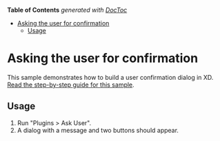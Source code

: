 <!-- START doctoc generated TOC please keep comment here to allow auto update -->
<!-- DON'T EDIT THIS SECTION, INSTEAD RE-RUN doctoc TO UPDATE -->
**Table of Contents**  *generated with [DocToc](https://github.com/thlorenz/doctoc)*

- [Asking the user for confirmation](#asking-the-user-for-confirmation)
  - [Usage](#usage)

<!-- END doctoc generated TOC please keep comment here to allow auto update -->

# Asking the user for confirmation

This sample demonstrates how to build a user confirmation dialog in XD.
[Read the step-by-step guide for this sample](https://github.com/AdobeXD/Plugin-Guides/tree/master/Guides/how-to-ask-user-for-confirmation-guide).

## Usage

1. Run "Plugins > Ask User".
1. A dialog with a message and two buttons should appear.
